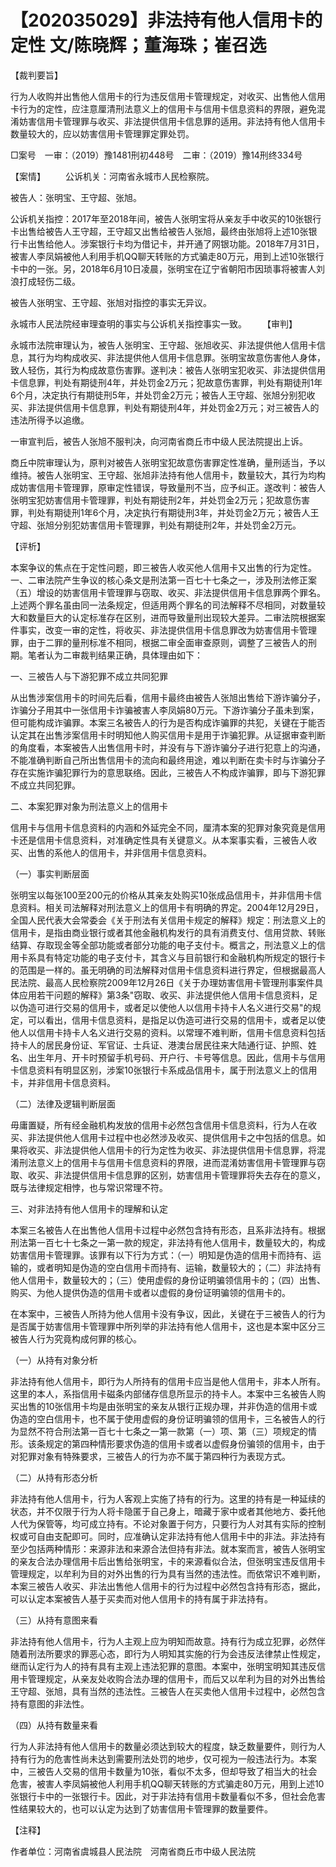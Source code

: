 # 【202035029】非法持有他人信用卡的定性 文/陈晓辉；董海珠；崔召选

【裁判要旨】

行为人收购并出售他人信用卡的行为违反信用卡管理规定，对收买、出售他人信用卡行为的定性，应注意厘清刑法意义上的信用卡与信用卡信息资料的界限，避免混淆妨害信用卡管理罪与收买、非法提供信用卡信息罪的适用。非法持有他人信用卡数量较大的，应以妨害信用卡管理罪定罪处罚。

□案号　一审：（2019）豫1481刑初448号　二审：（2019）豫14刑终334号

【案情】 　　公诉机关：河南省永城市人民检察院。

被告人：张明宝、王守超、张旭。

公诉机关指控：2017年至2018年间，被告人张明宝将从亲友手中收买的10张银行卡出售给被告人王守超，王守超又出售给被告人张旭，最终由张旭将上述10张银行卡出售给他人。涉案银行卡均为借记卡，并开通了网银功能。2018年7月31日，被害人李凤娟被他人利用手机QQ聊天转账的方式骗走80万元，用到上述10张银行卡中的一张。另，2018年6月10日凌晨，张明宝在辽宁省朝阳市因琐事将被害人刘浪打成轻伤二级。

被告人张明宝、王守超、张旭对指控的事实无异议。

永城市人民法院经审理查明的事实与公诉机关指控事实一致。 　　【审判】

永城市法院审理认为，被告人张明宝、王守超、张旭收买、非法提供他人信用卡信息，其行为均构成收买、非法提供他人信用卡信息罪。张明宝故意伤害他人身体，致人轻伤，其行为构成故意伤害罪。遂判决：被告人张明宝犯收买、非法提供信用卡信息罪，判处有期徒刑4年，并处罚金2万元；犯故意伤害罪，判处有期徒刑1年6个月，决定执行有期徒刑5年，并处罚金2万元；被告人王守超、张旭分别犯收买、非法提供信用卡信息罪，判处有期徒刑4年，并处罚金2万元；对三被告人的违法所得予以追缴。

一审宣判后，被告人张旭不服判决，向河南省商丘市中级人民法院提出上诉。

商丘中院审理认为，原判对被告人张明宝犯故意伤害罪定性准确，量刑适当，予以维持。被告人张明宝、王守超、张旭非法持有他人信用卡，数量较大，其行为均构成妨害信用卡管理罪，原审定性错误，导致量刑不当，应予纠正。遂改判：被告人张明宝犯妨害信用卡管理罪，判处有期徒刑2年，并处罚金2万元；犯故意伤害罪，判处有期徒刑1年6个月，决定执行有期徒刑3年，并处罚金2万元；被告人王守超、张旭分别犯妨害信用卡管理罪，判处有期徒刑2年，并处罚金2万元。

【评析】

本案争议的焦点在于定性问题，即三被告人收买他人信用卡又出售的行为定性。一、二审法院产生争议的核心条文是刑法第一百七十七条之一，涉及刑法修正案（五）增设的妨害信用卡管理罪与窃取、收买、非法提供信用卡信息罪两个罪名。上述两个罪名虽由同一法条规定，但适用两个罪名的司法解释不尽相同，对数量较大和数量巨大的认定标准存在区别，进而导致量刑出现较大差异。二审法院根据案件事实，改变一审的定性，将收买、非法提供信用卡信息罪改为妨害信用卡管理罪，由于二罪的量刑标准不相同，根据二审全面审查原则，调整了三被告人的刑期。笔者认为二审裁判结果正确，具体理由如下：

一、三被告人与下游犯罪不成立共同犯罪

从出售涉案信用卡的时间先后看，信用卡最终由被告人张旭出售给下游诈骗分子，诈骗分子用其中一张信用卡诈骗被害人李凤娟80万元。下游诈骗分子虽未到案，但可能构成诈骗罪。本案三名被告人的行为是否构成诈骗罪的共犯，关键在于能否认定其在出售涉案信用卡时明知他人购买信用卡是用于诈骗犯罪。从证据审查判断的角度看，本案被告人出售信用卡时，并没有与下游诈骗分子进行犯意上的沟通，不能准确判断自己所出售信用卡的流向和最终用途，难以判断在卖卡时与诈骗分子存在实施诈骗犯罪行为的意思联络。因此，三被告人不构成诈骗罪，即与下游犯罪不成立共同犯罪。

二、本案犯罪对象为刑法意义上的信用卡

信用卡与信用卡信息资料的内涵和外延完全不同，厘清本案的犯罪对象究竟是信用卡还是信用卡信息资料，对准确定性具有关键意义。从本案事实看，三被告人收买、出售的系他人的信用卡，并非信用卡信息资料。

（一）事实判断层面

张明宝以每张100至200元的价格从其亲友处购买10张成品信用卡，并非信用卡信息资料。相关司法解释对刑法意义上的信用卡有明确的界定。2004年12月29日，全国人民代表大会常委会《关于刑法有关信用卡规定的解释》规定：刑法意义上的信用卡，是指由商业银行或者其他金融机构发行的具有消费支付、信用贷款、转账结算、存取现金等全部功能或者部分功能的电子支付卡。概言之，刑法意义上的信用卡系具有特定功能的电子支付卡，其含义与目前银行和金融机构所规定的银行卡的范围是一样的。虽无明确的司法解释对信用卡信息资料进行界定，但根据最高人民法院、最高人民检察院2009年12月26日《关于办理妨害信用卡管理刑事案件具体应用若干问题的解释》第3条"窃取、收买、非法提供他人信用卡信息资料，足以伪造可进行交易的信用卡，或者足以使他人以信用卡持卡人名义进行交易"的规定，可以看出，信用卡信息资料，是指足以伪造可进行交易的信用卡，或者足以使他人以信用卡持卡人名义进行交易的资料。以常理不难判断，信用卡信息资料包括持卡人的居民身份证、军官证、士兵证、港澳台居民往来大陆通行证、护照、姓名、出生年月、开卡时预留手机号码、开户行、卡号等信息。因此，信用卡与信用卡信息资料有明显区别，涉案10张银行卡系成品信用卡，属于刑法意义上的信用卡，并非信用卡信息资料。

（二）法律及逻辑判断层面

毋庸置疑，所有经金融机构发放的信用卡必然包含信用卡信息资料，行为人在收买、非法提供他人信用卡过程中也必然涉及收买、提供信用卡之中包括的信息。如果将收买、非法提供他人信用卡的行为定性为收买、非法提供信用卡信息罪，将混淆刑法意义上的信用卡与信用卡信息资料的界限，进而混淆妨害信用卡管理罪与窃取、收买、非法提供信用卡信息罪的区别，妨害信用卡管理罪将失去存在的意义，既与法律规定相悖，也与常识常理不符。

三、对非法持有他人信用卡的理解和认定

本案三名被告人在出售他人信用卡过程中必然包含持有形态，且系非法持有。根据刑法第一百七十七条之一第一款的规定，非法持有他人信用卡，数量较大的，构成妨害信用卡管理罪。该罪有以下行为方式：（一）明知是伪造的信用卡而持有、运输的，或者明知是伪造的空白信用卡而持有、运输，数量较大的；（二）非法持有他人信用卡，数量较大的；（三）使用虚假的身份证明骗领信用卡的；（四）出售、购买、为他人提供伪造的信用卡或者以虚假的身份证明骗领的信用卡的。

在本案中，三被告人所持为他人信用卡没有争议，因此，关键在于三被告人的行为是否属于妨害信用卡管理罪中所列举的非法持有他人信用卡，这也是本案中区分三被告人行为究竟构成何罪的核心。

（一）从持有对象分析

非法持有他人信用卡，即行为人所持有的信用卡应当是他人信用卡，非本人所有。这里的本人，系指信用卡磁条内部储存信息所显示的持卡人。本案中三名被告人购买出售的10张信用卡均是由张明宝的亲友从银行正规办理，并非伪造的信用卡或伪造的空白信用卡，也不属于使用虚假的身份证明骗领的信用卡，三名被告人的行为显然不符合刑法第一百七十七条之一第一款第（一）项、第（三）项规定的情形。该条规定的第四种情形要求伪造的信用卡或者以虚假身份骗领的信用卡，由于对犯罪对象有特殊要求，三被告人的行为亦不属于第四种行为表现方式。

（二）从持有形态分析

非法持有他人信用卡，行为人客观上实施了持有的行为。这里的持有是一种延续的状态，并不仅限于行为人将卡隐匿于自己身上，暗藏于家中或者其他地方、委托他人代为保管等，均可成立持有。不论对象置于何方，只要行为人对其有实际的控制权或可自由支配即可。同时，应准确认定非法持有他人信用卡中的非法。非法持有至少包括两种情形：来源非法和来源合法但持有非法。就本案而言，被告人张明宝的亲友合法办理信用卡后出售给张明宝，卡的来源看似合法，但张明宝违反信用卡管理规定，以牟利为目的对外出售的行为具有当然的违法性。而依常识不难判断，本案三被告人收买、非法出售他人信用卡的行为过程中必然包含持有形态，据此，可以认定本案被告人基于买卖而对他人信用卡的持有属于非法持有。

（三）从持有意图来看

非法持有他人信用卡，行为人主观上应为明知而故意。持有行为成立犯罪，必然伴随着刑法所要求的罪恶心态，即行为人明知其实施的行为会违反法律禁止性规定，继而认定行为人的持有具有主观上违法犯罪的意图。本案中，张明宝明知其违反信用卡管理规定，从亲友处收购合法办理的信用卡，而后又以牟利为目的对外出售给王守超、张旭，具有当然的违法性。三被告人在买卖他人信用卡过程中，必然包含持有意图的非法性。

（四）从持有数量来看

行为人非法持有他人信用卡的数量必须达到较大的程度，缺乏数量要件，则行为人持有行为的危害性尚未达到需要刑法处罚的地步，仅可视为一般违法行为。本案中，三被告人交易的信用卡数量为10张，看似不太多，但却导致了相当大的社会危害，被害人李凤娟被他人利用手机QQ聊天转账的方式骗走80万元，用到上述10张银行卡中的一张银行卡。因此，对于非法持有信用卡数量看似不多，但社会危害性结果较大的，也可以认定为达到了妨害信用卡管理罪的数量要件。

【注释】

作者单位：河南省虞城县人民法院　河南省商丘市中级人民法院